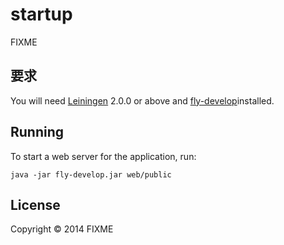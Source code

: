 # startup

FIXME

## 要求

You will need [Leiningen][] 2.0.0 or above and [fly-develop][]installed.

[leiningen]: https://github.com/technomancy/leiningen
[fly-develop]: https://gihub.com/gfZeng/fly-develop

## Running

To start a web server for the application, run:

    java -jar fly-develop.jar web/public

## License

Copyright © 2014 FIXME
